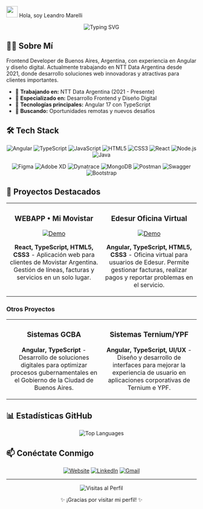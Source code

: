 <img src="https://media.giphy.com/media/hvRJCLFzcasrR4ia7z/giphy.gif" width="30px"> Hola, soy Leandro Marelli

<div align="center">
  <img src="https://readme-typing-svg.herokuapp.com?font=Fira+Code&pause=1000&color=0969DA&center=true&vCenter=true&width=435&lines=Frontend+Developer;Angular+Specialist;Software+Developer+Semi+Senior" alt="Typing SVG" />
</div>

## 👨‍💻 Sobre Mí

Frontend Developer de Buenos Aires, Argentina, con experiencia en Angular y diseño digital. Actualmente trabajando en NTT Data Argentina desde 2021, donde desarrollo soluciones web innovadoras y atractivas para clientes importantes.

- 💼 **Trabajando en:** NTT Data Argentina (2021 - Presente)
- 🔭 **Especializado en:** Desarrollo Frontend y Diseño Digital
- 🚀 **Tecnologías principales:** Angular 17 con TypeScript
- 🌱 **Buscando:** Oportunidades remotas y nuevos desafíos

## 🛠️ Tech Stack

<div align="center">
  
  ![Angular](https://img.shields.io/badge/-Angular-DD0031?style=for-the-badge&logo=angular&logoColor=white)
  ![TypeScript](https://img.shields.io/badge/-TypeScript-3178C6?style=for-the-badge&logo=typescript&logoColor=white)
  ![JavaScript](https://img.shields.io/badge/-JavaScript-F7DF1E?style=for-the-badge&logo=javascript&logoColor=black)
  ![HTML5](https://img.shields.io/badge/-HTML5-E34F26?style=for-the-badge&logo=html5&logoColor=white)
  ![CSS3](https://img.shields.io/badge/-CSS3-1572B6?style=for-the-badge&logo=css3&logoColor=white)
  ![React](https://img.shields.io/badge/-React-61DAFB?style=for-the-badge&logo=react&logoColor=black)
  ![Node.js](https://img.shields.io/badge/-Node.js-339933?style=for-the-badge&logo=nodedotjs&logoColor=white)
  ![Java](https://img.shields.io/badge/-Java-007396?style=for-the-badge&logo=java&logoColor=white)
  
  ![Figma](https://img.shields.io/badge/-Figma-F24E1E?style=for-the-badge&logo=figma&logoColor=white)
  ![Adobe XD](https://img.shields.io/badge/-Adobe%20XD-FF61F6?style=for-the-badge&logo=adobexd&logoColor=white)
  ![Dynatrace](https://img.shields.io/badge/-Dynatrace-1496FF?style=for-the-badge&logo=dynatrace&logoColor=white)
  ![MongoDB](https://img.shields.io/badge/-MongoDB-47A248?style=for-the-badge&logo=mongodb&logoColor=white)
  ![Postman](https://img.shields.io/badge/-Postman-FF6C37?style=for-the-badge&logo=postman&logoColor=white)
  ![Swagger](https://img.shields.io/badge/Swagger-85EA2D?style=for-the-badge&logo=Swagger&logoColor=white)
  ![Bootstrap](https://img.shields.io/badge/Bootstrap-563D7C?style=for-the-badge&logo=bootstrap&logoColor=white)
</div>

## 🚀 Proyectos Destacados

<table>
  <tr>
    <td width="50%" valign="top">
      <h3 align="center">WEBAPP • Mi Movistar</h3>
      <div align="center">
        <a href="https://app.movistar.com.ar/home" target="_blank">
          <img src="https://img.shields.io/badge/Ver%20Demo-00A9E0?style=for-the-badge&logo=movistar&logoColor=white" alt="Demo"/>
        </a>
        <p><strong>React, TypeScript, HTML5, CSS3</strong> - Aplicación web para clientes de Movistar Argentina. Gestión de líneas, facturas y servicios en un solo lugar.</p>
      </div>
    </td>
    <td width="50%" valign="top">
      <h3 align="center">Edesur Oficina Virtual</h3>
      <div align="center">
        <a href="https://ov.edesur.com.ar/login" target="_blank">
          <img src="https://img.shields.io/badge/Ver%20Demo-FFD100?style=for-the-badge&logo=power&logoColor=black" alt="Demo"/>
        </a>
        <p><strong>Angular, TypeScript, HTML5, CSS3</strong> - Oficina virtual para usuarios de Edesur. Permite gestionar facturas, realizar pagos y reportar problemas en el servicio.</p>
      </div>
    </td>
  </tr>
</table>

### Otros Proyectos
<table>
  <tr>
    <td width="50%" valign="top">
      <h3 align="center">Sistemas GCBA</h3>
      <div align="center">
        <p><strong>Angular, TypeScript</strong> - Desarrollo de soluciones digitales para optimizar procesos gubernamentales en el Gobierno de la Ciudad de Buenos Aires.</p>
      </div>
    </td>
    <td width="50%" valign="top">
      <h3 align="center">Sistemas Ternium/YPF</h3>
      <div align="center">
        <p><strong>Angular, TypeScript, UI/UX</strong> - Diseño y desarrollo de interfaces para mejorar la experiencia de usuario en aplicaciones corporativas de Ternium e YPF.</p>
      </div>
    </td>
  </tr>
</table>

## 📊 Estadísticas GitHub

<div align="center">
  <img src="https://github-readme-stats.vercel.app/api/top-langs/?username=leanmarelli&layout=compact&theme=tokyonight" alt="Top Languages" />
</div>

## 📫 Conéctate Conmigo

<div align="center">
  
  [![Website](https://img.shields.io/badge/-Website-000000?style=for-the-badge&logo=About.me&logoColor=white)](https://www.leandro-marelli.com)
  [![LinkedIn](https://img.shields.io/badge/-LinkedIn-0077B5?style=for-the-badge&logo=linkedin&logoColor=white)](https://www.linkedin.com/in/leandromarelli/)
  [![Gmail](https://img.shields.io/badge/-Gmail-D14836?style=for-the-badge&logo=gmail&logoColor=white)](mailto:marellilean@gmail.com)
  
</div>

---

<div align="center">
  <img src="https://komarev.com/ghpvc/?username=leanmarelli&color=blue&style=flat-square&label=Visitas+al+Perfil" alt="Visitas al Perfil" />
</div>

<div align="center">
  
  ✨ ¡Gracias por visitar mi perfil! ✨
  
</div>

<!---
leanmarelli/leanmarelli is a ✨ special ✨ repository because its `README.md` (this file) appears on your GitHub profile.
You can click the Preview link to take a look at your changes.
--->
